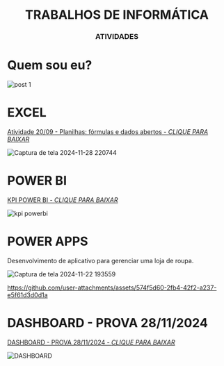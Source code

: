 <h1 align="center"> TRABALHOS DE INFORMÁTICA </h1>

<h3 align="center"> ATIVIDADES </h3>

# Quem sou eu?

![post 1](https://github.com/user-attachments/assets/fa1ca86a-23ec-422d-b8b0-59df7b1541de)




# EXCEL
 [Atividade 20/09 - Planilhas: fórmulas e dados abertos - *CLIQUE PARA BAIXAR*](https://github.com/Lakner13/INFORMATICA/blob/main/INFORMATICA%20-%20LUIZ%20GABRIEL%20-%2020-09.xlsx) 

![Captura de tela 2024-11-28 220744](https://github.com/user-attachments/assets/446bac16-0d9d-4585-a209-c76c0e62fd1e)




# POWER BI

[KPI POWER BI - *CLIQUE PARA BAIXAR*](https://github.com/Lakner13/INFORMATICA/blob/main/KPI%20POWER%20BI.pbix) 

![kpi powerbi](https://github.com/user-attachments/assets/b235be40-2cad-4d73-9f66-202545fc83d7)




# POWER APPS
 
 Desenvolvimento de aplicativo para gerenciar uma loja de roupa.

![Captura de tela 2024-11-22 193559](https://github.com/user-attachments/assets/af79f5f1-de23-4182-b37f-134220d74796)


https://github.com/user-attachments/assets/574f5d60-2fb4-42f2-a237-e5f61d3d0d1a

# DASHBOARD - PROVA 28/11/2024
[DASHBOARD - PROVA 28/11/2024 - *CLIQUE PARA BAIXAR*](https://github.com/Lakner13/INFORMATICA/blob/main/DASHBOARD.pbix) 

![DASHBOARD](https://github.com/user-attachments/assets/586ad4d8-9ca4-4770-817d-faa7efa9898f)
